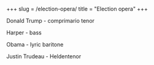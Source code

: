 +++
slug = /election-opera/
title = "Election opera"
+++

Donald Trump - comprimario tenor

Harper - bass

Obama - lyric baritone

Justin Trudeau - Heldentenor
